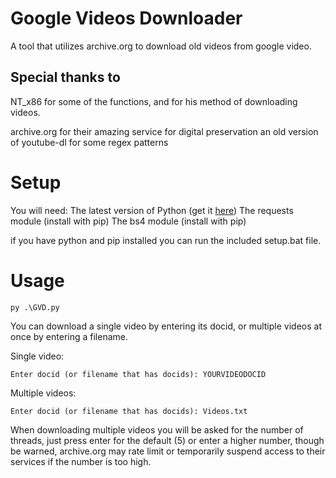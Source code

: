 # Google Videos Downloader
A tool that utilizes archive.org to download old videos from google video.

## Special thanks to
NT_x86 for some of the functions, and for his method of downloading videos.

archive.org for their amazing service for digital preservation
an old version of youtube-dl for some regex patterns

# Setup
You will need:
The latest version of Python (get it [here](https://python.org))
The requests module (install with pip)
The bs4 module (install with pip)

if you have python and pip installed you can run the included setup.bat file.

# Usage
```py .\GVD.py```

You can download a single video by entering its docid, or multiple videos at once by entering a filename.

Single video:
```
Enter docid (or filename that has docids): YOURVIDEODOCID
```

Multiple videos:
```
Enter docid (or filename that has docids): Videos.txt
```

When downloading multiple videos you will be asked for the number of threads, just press enter for the default (5) or enter a higher number, though be warned, archive.org may rate limit or temporarily suspend access to their services if the number is too high.
